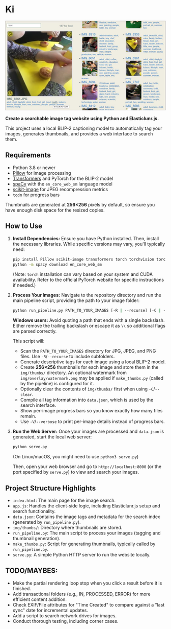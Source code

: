 # Ki

![SCREENSHOT](https://raw.githubusercontent.com/twobob/Ki/master/2ColumnScreenshot.JPG "Screenshot of example implementation")

__Create a searchable image tag website using Python and Elasticlunr.js.__

This project uses a local BLIP-2 captioning model to automatically tag your images, generates thumbnails, and provides a web interface to search them.

## Requirements

- Python 3.8 or newer
- [Pillow](https://pypi.org/project/Pillow/) for image processing
- [Transformers](https://pypi.org/project/transformers/) and PyTorch for the BLIP‑2 model
- [spaCy](https://spacy.io/) with the `en_core_web_sm` language model
- [scikit-image](https://scikit-image.org/) for JPEG recompression metrics
- `tqdm` for progress bars

Thumbnails are generated at **256×256** pixels by default, so ensure you have enough disk space for the resized copies.

## How to Use

1.  **Install Dependencies:**
    Ensure you have Python installed. Then, install the necessary libraries. While specific versions may vary, you'll typically need:
    ```bash
    pip install Pillow scikit-image transformers torch torchvision torchaudio spacy tqdm
    python -m spacy download en_core_web_sm 
    ```
    (Note: `torch` installation can vary based on your system and CUDA availability. Refer to the official PyTorch website for specific instructions if needed.)

2.  **Process Your Images:**
    Navigate to the repository directory and run the main pipeline script, providing the path to your image folder:
    ```bash
    python run_pipeline.py PATH_TO_YOUR_IMAGES [-R | --recurse] [-C | --clear] [-V | --verbose]
    ```
    **Windows users:** Avoid quoting a path that ends with a single backslash. Either remove the trailing backslash or escape it as `\\` so additional flags are parsed correctly.

    This script will:
    *   Scan the `PATH_TO_YOUR_IMAGES` directory for JPG, JPEG, and PNG files. Use `-R`/`--recurse` to include subfolders.
    *   Generate descriptive tags for each image using a local BLIP-2 model.
    *   Create **256×256** thumbnails for each image and store them in the `img/thumbs/` directory. An optional watermark from `img/overlay/watermark.png` may be applied if `make_thumbs.py` (called by the pipeline) is configured for it.
    *   Optionally clear the contents of `img/thumbs/` first when using `-C`/`--clear`.
    *   Compile all tag information into `data.json`, which is used by the search interface.
    *   Show per-image progress bars so you know exactly how many files remain.
    *   Use `-V`/`--verbose` to print per-image details instead of progress bars.

3.  **Run the Web Server:**
    Once your images are processed and `data.json` is generated, start the local web server:
    ```bash
    python serve.py
    ```
    (On Linux/macOS, you might need to use `python3 serve.py`)

    Then, open your web browser and go to `http://localhost:8000` (or the port specified by `serve.py`) to view and search your images.

## Project Structure Highlights
-   `index.html`: The main page for the image search.
-   `app.js`: Handles the client-side logic, including Elasticlunr.js setup and search functionality.
-   `data.json`: Contains the image tags and metadata for the search index (generated by `run_pipeline.py`).
-   `img/thumbs/`: Directory where thumbnails are stored.
-   `run_pipeline.py`: The main script to process your images (tagging and thumbnail generation).
-   `make_thumbs.py`: Script for generating thumbnails, typically called by `run_pipeline.py`.
-   `serve.py`: A simple Python HTTP server to run the website locally.

## TODO/MAYBES:
*   Make the partial rendering loop stop when you click a result before it is finished.
*   Add transactional folders (e.g., IN, PROCESSED, ERROR) for more efficient content addition.
*   Check EXIF/File attributes for "Time Created" to compare against a "last sync" date for incremental updates.
*   Add a script to search network drives for images.
*   Conduct thorough testing, including corner cases.

